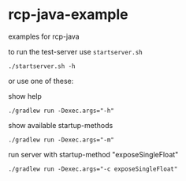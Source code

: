 # rcp-java-example
examples for rcp-java

to run the test-server use `startserver.sh` 
```
./startserver.sh -h
```

 
or use one of these:

show help
```
./gradlew run -Dexec.args="-h"
```

show available startup-methods
```
./gradlew run -Dexec.args="-m"
```

run server with startup-method "exposeSingleFloat" 
```
./gradlew run -Dexec.args="-c exposeSingleFloat"
```
